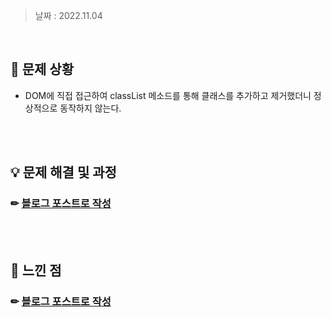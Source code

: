 > 날짜 : 2022.11.04

<br />

## 🚨 문제 상황

- DOM에 직접 접근하여 classList 메소드를 통해 클래스를 추가하고 제거했더니 정상적으로 동작하지 않는다.

<br /><br />

## 💡 문제 해결 및 과정

### ✏ <a href="https://sylagape1231.tistory.com/59">블로그 포스트로 작성</a>

<br /><br />

## 💬 느낀 점

### ✏ <a href="https://sylagape1231.tistory.com/59">블로그 포스트로 작성</a>

<br /><br />
